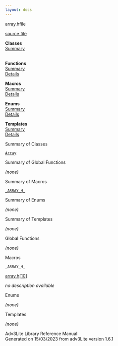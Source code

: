 ```yaml
---
layout: docs
---
```

<span class="title">array.h</span><span class="type">file</span>

[source file](../source/array.h.html)

**Classes**  
[Summary](#_ClassSummary_)  
 

**Functions**  
[Summary](#_FunctionSummary_)  
[Details](#_Functions_)

**Macros**  
[Summary](#_MacroSummary_)  
[Details](#_Macros_)

**Enums**  
[Summary](#_EnumSummary_)  
[Details](#_Enums_)

**Templates**  
[Summary](#_TemplateSummary_)  
[Details](#_Templates_)
<span id="_ClassSummary_"></span>



<span class="hdln">Summary of Classes</span>  



[`Array`](../object/Array.html)
<span id="FunctionSummary_"></span>



<span class="hdln">Summary of Global Functions</span>  



*(none)* <span id="_MacroSummary_"></span>



<span class="hdln">Summary of Macros</span>  



[`_ARRAY_H_`](#_ARRAY_H_)

<span id="_EnumSummary_"></span>



<span class="hdln">Summary of Enums</span>  



*(none)* <span id="_TemplateSummary_"></span>



<span class="hdln">Summary of Templates</span>  



*(none)* <span id="_Functions_"></span>



<span class="hdln">Global Functions</span>  



*(none)* <span id="_Macros_"></span>



<span class="hdln">Macros</span>  



<span id="_ARRAY_H_"></span>

`_ARRAY_H_`

[array.h](../file/array.h.html)\[[10](../source/array.h.html#10)\]



  
*no description available*



<span id="_Enums_"></span>



<span class="hdln">Enums</span>  



*(none)* <span id="_Templates_"></span>



<span class="hdln">Templates</span>  



*(none)*



Adv3Lite Library Reference Manual  
Generated on 15/03/2023 from adv3Lite version 1.6.1


